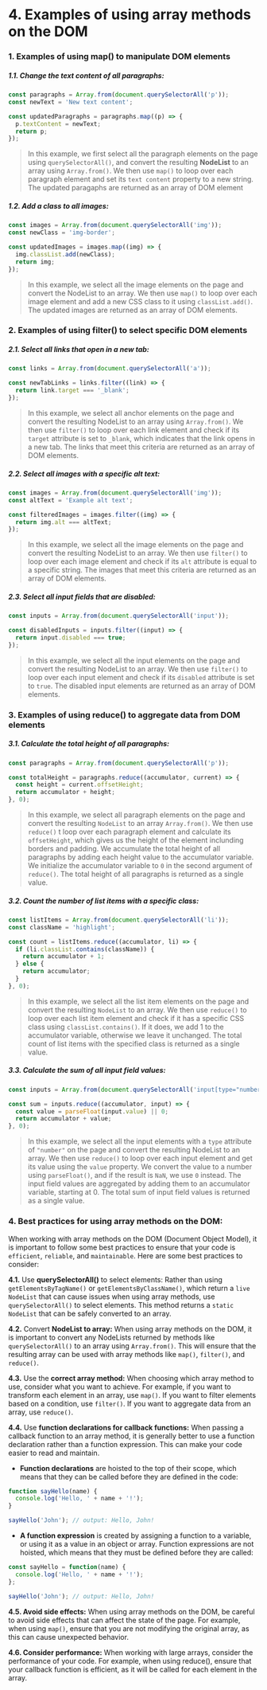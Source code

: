 # 4. Examples of using array methods on the DOM

### 1. Examples of using map() to manipulate DOM elements

##### 1.1. Change the text content of all paragraphs:

```Javascript
const paragraphs = Array.from(document.querySelectorAll('p'));
const newText = 'New text content';

const updatedParagraphs = paragraphs.map((p) => {
  p.textContent = newText;
  return p;
});
```

> In this example, we first select all the paragraph elements on the page using `querySelectorAll()`, and convert the
resulting **NodeList** to an array using `Array.from()`. We then use `map()` to loop over each paragraph element 
and set its `text
content` property to a new string. The updated paragaphs are returned as an array of DOM element

##### 1.2. Add a class to all images:

```Javascript
const images = Array.from(document.querySelectorAll('img'));
const newClass = 'img-border';

const updatedImages = images.map((img) => {
  img.classList.add(newClass);
  return img;
});
```

>In this example, we select all the image elements on the page and convert the NodeList to an array. We then use `map()` to loop over each image element and add a new CSS class to it using `classList.add()`. The updated images are returned as an array of DOM elements.


### 2. Examples of using filter() to select specific DOM elements

##### 2.1. Select all links that open in a new tab:

```Javascript
const links = Array.from(document.querySelectorAll('a'));

const newTabLinks = links.filter((link) => {
  return link.target === '_blank';
});
```

> In this example, we select all anchor elements on the page and convert the resulting NodeList to an array using `Array.from()`. We then use `filter()` to loop over each link element and check if its `target` attribute is set to `_blank`, which indicates that the link opens in a new tab. The links that meet this criteria are returned as an array of DOM elements.


##### 2.2. Select all images with a specific alt text:

```Javascript
const images = Array.from(document.querySelectorAll('img'));
const altText = 'Example alt text';

const filteredImages = images.filter((img) => {
  return img.alt === altText;
});
```

> In this example, we select all the image elements on the page and convert the resulting NodeList to an array. We then use `filter()` to loop over each image element and check if its `alt` attribute is equal to a specific string. The images that meet this criteria are returned as an array of DOM elements.

##### 2.3. Select all input fields that are disabled:

```Javascript
const inputs = Array.from(document.querySelectorAll('input'));

const disabledInputs = inputs.filter((input) => {
  return input.disabled === true;
});
```

> In this example, we select all the input elements on the page and convert the resulting NodeList to an array. We then use `filter()` to loop over each input element and check if its `disabled` attribute is set to `true`. The disabled input elements are returned as an array of DOM elements.

### 3. Examples of using reduce() to aggregate data from DOM elements

##### 3.1. Calculate the total height of all paragraphs:

```Javascript
const paragraphs = Array.from(document.querySelectorAll('p'));

const totalHeight = paragraphs.reduce((accumulator, current) => {
  const height = current.offsetHeight;
  return accumulator + height;
}, 0);
```

> In this example, we select all paragraph elements on the page and convert the resulting `NodeList` to an array `Array.from()`. We then use `reduce()` t loop over each paragraph element and calculate its `offsetHeight`, which gives us the height of the element inclunding borders and padding. We accumulate the total height of all paragraphs by adding each height value to the accumulator variable. We initialize the accumulator variable to `0` in the second argument of `reduce()`. The total height of all paragraphs is returned as a single value.

##### 3.2. Count the number of list items with a specific class:

```Javascript
const listItems = Array.from(document.querySelectorAll('li'));
const className = 'highlight';

const count = listItems.reduce((accumulator, li) => {
  if (li.classList.contains(className)) {
    return accumulator + 1;
  } else {
    return accumulator;
  }
}, 0);
```

> In this example, we select all the list item elements on the page and convert the resulting `NodeList` to an array. We then use `reduce()` to loop over each list item element and check if it has a specific CSS class using `classList.contains()`. If it does, we add 1 to the accumulator variable, otherwise we leave it unchanged. The total count of list items with the specified class is returned as a single value.

##### 3.3. Calculate the sum of all input field values:

```Javascript
const inputs = Array.from(document.querySelectorAll('input[type="number"]'));

const sum = inputs.reduce((accumulator, input) => {
  const value = parseFloat(input.value) || 0;
  return accumulator + value;
}, 0);
```

> In this example, we select all the input elements with a `type` attribute of `"number"` on the page and convert the resulting NodeList to an array. We then use `reduce()` to loop over each input element and get its value using the `value` property. We convert the value to a number using `parseFloat()`, and if the result is `NaN`, we use `0` instead. The input field values are aggregated by adding them to an accumulator variable, starting at 0. The total sum of input field values is returned as a single value.


### 4. Best practices for using array methods on the DOM:

When working with array methods on the DOM (Document Object Model), it is important to follow some best practices to ensure that your code is `efficient`, `reliable`, and `maintainable`. Here are some best practices to consider:

**4.1.** Use **querySelectorAll()** to select elements: Rather than using `getElementsByTagName()` or `getElementsByClassName()`, which return a `live NodeList` that can cause issues when using array methods, use `querySelectorAll()` to select elements. This method returns a `static NodeList` that can be safely converted to an array.

**4.2.** Convert **NodeList to array:** When using array methods on the DOM, it is important to convert any NodeLists returned by methods like `querySelectorAll()` to an array using `Array.from()`. This will ensure that the resulting array can be used with array methods like `map()`, `filter()`, and `reduce()`.

**4.3.** Use the **correct array method:** When choosing which array method to use, consider what you want to achieve. For example, if you want to transform each element in an array, use `map()`. If you want to filter elements based on a condition, use `filter()`. If you want to aggregate data from an array, use `reduce()`.

**4.4.** Use **function declarations for callback functions:** When passing a callback function to an array method, it is generally better to use a function declaration rather than a function expression. This can make your code easier to read and maintain.

* **Function declarations** are hoisted to the top of their scope, which means that they can be called before they are defined in the code:

```Javascript
function sayHello(name) {
  console.log('Hello, ' + name + '!');
}

sayHello('John'); // output: Hello, John!
```
* **A function expression** is created by assigning a function to a variable, or using it as a value in an object or array. Function expressions are not hoisted, which means that they must be defined before they are called:

```Javascript
const sayHello = function(name) {
  console.log('Hello, ' + name + '!');
};

sayHello('John'); // output: Hello, John!

```

**4.5. Avoid side effects:** When using array methods on the DOM, be careful to avoid side effects that can affect the state of the page. For example, when using `map()`, ensure that you are not modifying the original array, as this can cause unexpected behavior.

**4.6. Consider performance:** When working with large arrays, consider the performance of your code. For example, when using reduce(), ensure that your callback function is efficient, as it will be called for each element in the array.
